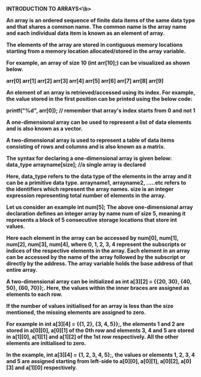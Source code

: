 <b>INTRODUCTION TO ARRAYS<\b>



An array is an ordered sequence of finite data items of the same data type and that shares a common name. The common name is the array name and each individual data item is known as an element of array.

The elements of the array are stored in contiguous memory locations starting from a memory location allocated/stored in the array variable.

For example, an array of size 10 (int arr[10];) can be visualized as shown below.

arr[0]	arr[1]	arr[2]	arr[3]	arr[4]	arr[5]	arr[6]	arr[7]	arr[8]	arr[9]

An element of an array is retrieved/accessed using its index. For example, the value stored in the first position can be printed using the below code:

printf("%d", arr[0]); // remember that array's index starts from 0 and not 1
 
A one-dimensional array can be used to represent a list of data elements and is also known as a vector.

A two-dimensional array is used to represent a table of data items consisting of rows and columns and is also known as a matrix.
 
The syntax for declaring a one-dimensional array is given below:
data_type arrayname[size]; //a single array is declared

Here, data_type refers to the data type of the elements in the array and it can be a primitive data type.
arrayname1, arrayname2, .....etc refers to the identifiers which represent the array names.
size is an integer expression representing total number of elements in the array.

Let us consider an example
int num[5];
The above one-dimensional array declaration defines an integer array by name num of size 5, meaning it represents a block of 5 consecutive storage locations that store int values.

Here each element in the array can be accessed by num[0], num[1], num[2], num[3], num[4], where 0, 1, 2, 3, 4 represent the subscripts or indices of the respective elements in the array.
Each element in an array can be accessed by the name of the array followed by the subscript or directly by the address. The array variable holds the base address of that entire array.

A two-dimensional array can be initialized as int a[3][2] = {{20, 30}, {40, 50}, {60, 70}};. Here, the values within the inner braces are assigned as elements to each row.

If the number of values initialised for an array is less than the size mentioned, the missing elements are assigned to zero.

For example in int a[3][4] = {{1, 2}, {3, 4, 5}};, the elements 1 and 2 are stored in a[0][0], a[0][1] of the 0th row and elements 3, 4 and 5 are stored in a[1][0], a[1][1] and a[1][2] of the 1st row respectively. All the other elements are initialised to zero.

In the example, int a[3][4] = {1, 2, 3, 4, 5};, the values or elements 1, 2, 3, 4 and 5 are assigned starting from left-side to a[0][0], a[0][1], a[0][2], a[0][3] and a[1][0] respectively.


